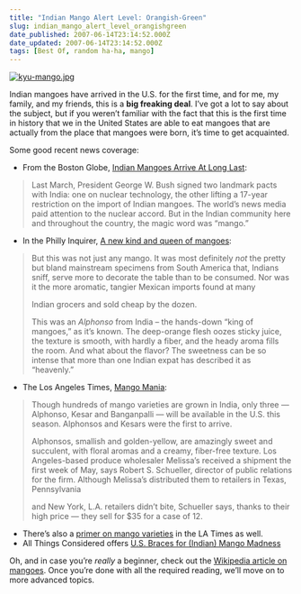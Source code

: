 ```yaml
---
title: "Indian Mango Alert Level: Orangish-Green"
slug: indian_mango_alert_level_orangishgreen
date_published: 2007-06-14T23:14:52.000Z
date_updated: 2007-06-14T23:14:52.000Z
tags: [Best Of, random ha-ha, mango]
---
```


[![kyu-mango.jpg](https://cdn.glitch.global/034ff067-8128-4744-8807-d19cee4142e7/kyu-mango.jpg?v=1714969461111)](http://www.flickr.com/photos/kathryn/536844897/)

Indian mangoes have arrived in the U.S. for the first time, and for me, my family, and my friends, this is a **big freaking deal**. I’ve got a lot to say about the subject, but if you weren’t familiar with the fact that this is the first time in history that we in the United States are able to eat mangoes that are actually from the place that mangoes were born, it’s time to get acquainted.

Some good recent news coverage:

- From the Boston Globe, [Indian Mangoes Arrive At Long Last](http://www.boston.com/news/local/articles/2007/06/07/indian_mangoes_arrive_at_long_last/):

> Last March, President George W. Bush signed two landmark pacts with India: one on nuclear technology, the other lifting a 17-year restriction on the import of Indian mangoes. The world’s news media paid attention to the nuclear accord. But in the Indian community here and throughout the country, the magic word was “mango.”

- In the Philly Inquirer, [A new kind and queen of mangoes](http://www.philly.com/inquirer/food/20070531_A_new_king_and_queen__Alphonso_and_Kesar.html):

> But this was not just any mango. It was most definitely *not* the pretty but bland mainstream specimens from South America that, Indians sniff, serve more to decorate the table than to be consumed. Nor was it the more aromatic, tangier Mexican imports found at many
> 
> Indian grocers and sold cheap by the dozen.
> 
> This was an *Alphonso* from India – the hands-down “king of mangoes,” as it’s known. The deep-orange flesh oozes sticky juice, the texture is smooth, with hardly a fiber, and the heady aroma fills the room. And what about the flavor? The sweetness can be so intense that more than one Indian expat has described it as “heavenly.”

- The Los Angeles Times, [Mango Mania](http://www.latimes.com/features/food/la-fo-mango6jun06,1,4686502.story?coll=la-headlines-food):

> Though hundreds of mango varieties are grown in India, only three — Alphonso, Kesar and Banganpalli — will be available in the U.S. this season. Alphonsos and Kesars were the first to arrive.
> 
> Alphonsos, smallish and golden-yellow, are amazingly sweet and succulent, with floral aromas and a creamy, fiber-free texture. Los Angeles-based produce wholesaler Melissa’s received a shipment the first week of May, says Robert S. Schueller, director of public relations for the firm. Although Melissa’s distributed them to retailers in Texas, Pennsylvania
> 
> and New York, L.A. retailers didn’t bite, Schueller says, thanks to their high price — they sell for $35 for a case of 12.

- There’s also a [primer on mango varieties](http://www.latimes.com/features/food/la-fo-mangobox6jun06,1,7030976.story?coll=la-headlines-food) in the LA Times as well.
- All Things Considered offers [U.S. Braces for (Indian) Mango Madness](http://www.npr.org/templates/story/story.php?storyId=10057780)

Oh, and in case you’re *really* a beginner, check out the [Wikipedia article on mangoes](http://en.wikipedia.org/wiki/Mango). Once you’re done with all the required reading, we’ll move on to more advanced topics.
